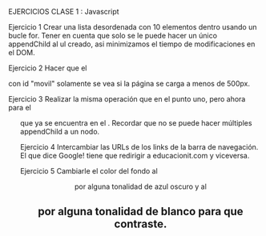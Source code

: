 EJERCICIOS CLASE 1 : Javascript

  Ejercicio 1
Crear una lista desordenada con 10 elementos dentro usando un bucle for. Tener en cuenta que solo se le puede hacer un único appendChild al ul creado, asi minimizamos el tiempo de modificaciones en el DOM.

  Ejercicio 2
Hacer que el <article> con id "movil" solamente se vea si la página se carga a menos de 500px.

  Ejercicio 3
Realizar la misma operación que en el punto uno, pero ahora para el <ul> que ya se encuentra en el <body>. Recordar que no se puede hacer múltiples appendChild a un nodo.

  Ejercicio 4
Intercambiar las URLs de los links de la barra de navegación. El que dice Google! tiene que redirigir a educacionit.com y viceversa.

  Ejercicio 5
Cambiarle el color del fondo al <header> por alguna tonalidad de azul oscuro y al <h1> por alguna tonalidad de blanco para que contraste.

